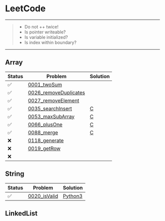 # LeetCode

---
> * Do not ++ twice!
> * Is pointer writeable?
> * Is variable initialized?
> * Is index within boundary?
---

## Array
 Status | Problem | Solution  
-|-|-
:white_check_mark: | [0001_twoSum][0001-p]           ||
:white_check_mark: | [0026_removeDuplicates][0026-p] ||
:white_check_mark: | [0027_removeElement][0027-p]    ||
:white_check_mark: | [0035_searchInsert][0035-p]     | [C][0035-c] |
:white_check_mark: | [0053_maxSubArray][0053-p]      | [C][0053-c] |
:white_check_mark: | [0066_plusOne][0066-p]          | [C][0066-c] |
:white_check_mark: | [0088_merge][0088-p]            | [C][0088-c] |
:x:                | [0118_generate][0118-p]         ||
:x:                | [0019_getRow][0119-p]           ||
:x:                |                                 ||

## String
Status | Problem | Solution  
-|-|-
:white_check_mark: | [0020_isValid][0020-p] | [Python3][0020-3] |

## LinkedList

[0001-p]: https://leetcode.com/problems/two-sum/
[0026-p]: https://leetcode.com/problems/remove-duplicates-from-sorted-crray/
[0027-p]: https://leetcode.com/problems/remove-element/
[0035-p]: https://leetcode.com/problems/search-insert-position/
[0035-c]: https://github.com/asicer/leetcode/blob/master/0035_searchInsert.c
[0053-p]: https://leetcode.com/problems/maximum-subarray/
[0053-c]: https://github.com/asicer/leetcode/blob/master/0053_maxSubArray.c
[0066-p]: https://leetcode.com/problems/plus-one/
[0066-c]: https://github.com/asicer/leetcode/blob/master/0066_plusOne.c
[0088-p]: https://leetcode.com/problems/merge-sorted-crray/
[0088-c]: https://github.com/asicer/leetcode/blob/master/0088_merge.c
[0118-p]: https://leetcode.com/problems/pascals-triangle/
[0119-p]: https://leetcode.com/problems/pascals-triangle-ii/
[0119-c]: https://github.com/asicer/


[0020-p]: https://leetcode.com/problems/valid-parentheses/
[0020-3]: https://github.com/asicer/leetcode/blob/master/0020_isValid.py
